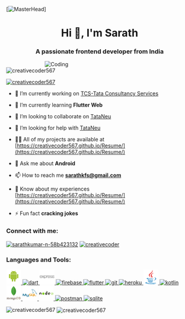 [![MasterHead](https://drive.google.com/file/d/1x6CyMlp9ctEJntgJ8EyZAbF4uiKld9Qu/view)]
<h1 align="center">Hi 👋, I'm Sarath</h1>
<h3 align="center">A passionate frontend developer from India</h3>
<img src="https://cdn.dribbble.com/users/1162077/screenshots/3848914/programmer.gif" align="right" alt="Coding" width="400">

<p align="left"> <img src="https://komarev.com/ghpvc/?username=creativecoder567&label=Profile%20views&color=0e75b6&style=flat" alt="creativecoder567" /> </p>

<p align="left"> <a href="https://github.com/ryo-ma/github-profile-trophy"><img src="https://github-profile-trophy.vercel.app/?username=creativecoder567" alt="creativecoder567" /></a> </p>

- 🔭 I’m currently working on [TCS-Tata Consultancy Services](https://play.google.com/store/apps/details?id=com.tatadigital.tcp)

- 🌱 I’m currently learning **Flutter Web**

- 👯 I’m looking to collaborate on [TataNeu](https://play.google.com/store/apps/details?id=com.tatadigital.tcp)

- 🤝 I’m looking for help with [TataNeu](https://play.google.com/store/apps/details?id=com.tatadigital.tcp)

- 👨‍💻 All of my projects are available at [https://creativecoder567.github.io/Resume/](https://creativecoder567.github.io/Resume/)

- 💬 Ask me about **Android**

- 📫 How to reach me **sarathkfs@gmail.com**

- 📄 Know about my experiences [https://creativecoder567.github.io/Resume/](https://creativecoder567.github.io/Resume/)

- ⚡ Fun fact **cracking jokes**

<h3 align="left">Connect with me:</h3>
<p align="left">
<a href="https://linkedin.com/in/sarathkumar-n-58b423132" target="blank"><img align="center" src="https://raw.githubusercontent.com/rahuldkjain/github-profile-readme-generator/master/src/images/icons/Social/linked-in-alt.svg" alt="sarathkumar-n-58b423132" height="30" width="40" /></a>
<a href="https://stackoverflow.com/users/creativecoder" target="blank"><img align="center" src="https://raw.githubusercontent.com/rahuldkjain/github-profile-readme-generator/master/src/images/icons/Social/stack-overflow.svg" alt="creativecoder" height="30" width="40" /></a>
</p>

<h3 align="left">Languages and Tools:</h3>
<p align="left"> <a href="https://developer.android.com" target="_blank" rel="noreferrer"> <img src="https://raw.githubusercontent.com/devicons/devicon/master/icons/android/android-original-wordmark.svg" alt="android" width="40" height="40"/> </a> <a href="https://dart.dev" target="_blank" rel="noreferrer"> <img src="https://www.vectorlogo.zone/logos/dartlang/dartlang-icon.svg" alt="dart" width="40" height="40"/> </a> <a href="https://expressjs.com" target="_blank" rel="noreferrer"> <img src="https://raw.githubusercontent.com/devicons/devicon/master/icons/express/express-original-wordmark.svg" alt="express" width="40" height="40"/> </a> <a href="https://firebase.google.com/" target="_blank" rel="noreferrer"> <img src="https://www.vectorlogo.zone/logos/firebase/firebase-icon.svg" alt="firebase" width="40" height="40"/> </a> <a href="https://flutter.dev" target="_blank" rel="noreferrer"> <img src="https://www.vectorlogo.zone/logos/flutterio/flutterio-icon.svg" alt="flutter" width="40" height="40"/> </a> <a href="https://git-scm.com/" target="_blank" rel="noreferrer"> <img src="https://www.vectorlogo.zone/logos/git-scm/git-scm-icon.svg" alt="git" width="40" height="40"/> </a> <a href="https://heroku.com" target="_blank" rel="noreferrer"> <img src="https://www.vectorlogo.zone/logos/heroku/heroku-icon.svg" alt="heroku" width="40" height="40"/> </a> <a href="https://www.java.com" target="_blank" rel="noreferrer"> <img src="https://raw.githubusercontent.com/devicons/devicon/master/icons/java/java-original.svg" alt="java" width="40" height="40"/> </a> <a href="https://kotlinlang.org" target="_blank" rel="noreferrer"> <img src="https://www.vectorlogo.zone/logos/kotlinlang/kotlinlang-icon.svg" alt="kotlin" width="40" height="40"/> </a> <a href="https://www.mongodb.com/" target="_blank" rel="noreferrer"> <img src="https://raw.githubusercontent.com/devicons/devicon/master/icons/mongodb/mongodb-original-wordmark.svg" alt="mongodb" width="40" height="40"/> </a> <a href="https://www.mysql.com/" target="_blank" rel="noreferrer"> <img src="https://raw.githubusercontent.com/devicons/devicon/master/icons/mysql/mysql-original-wordmark.svg" alt="mysql" width="40" height="40"/> </a> <a href="https://nodejs.org" target="_blank" rel="noreferrer"> <img src="https://raw.githubusercontent.com/devicons/devicon/master/icons/nodejs/nodejs-original-wordmark.svg" alt="nodejs" width="40" height="40"/> </a> <a href="https://postman.com" target="_blank" rel="noreferrer"> <img src="https://www.vectorlogo.zone/logos/getpostman/getpostman-icon.svg" alt="postman" width="40" height="40"/> </a> <a href="https://www.sqlite.org/" target="_blank" rel="noreferrer"> <img src="https://www.vectorlogo.zone/logos/sqlite/sqlite-icon.svg" alt="sqlite" width="40" height="40"/> </a> </p>

<p><img align="left" src="https://github-readme-stats.vercel.app/api/top-langs?username=creativecoder567&show_icons=true&locale=en&layout=compact" alt="creativecoder567" /></p>

<p>&nbsp;<img align="center" src="https://github-readme-stats.vercel.app/api?username=creativecoder567&show_icons=true&locale=en" alt="creativecoder567" /></p>
